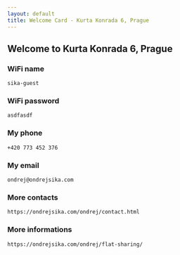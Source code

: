 ```yaml
---
layout: default
title: Welcome Card - Kurta Konrada 6, Prague
---
```


## Welcome to Kurta Konrada 6, Prague

### WiFi name

    sika-guest

### WiFi password

    asdfasdf

### My phone

    +420 773 452 376

### My email

    ondrej@ondrejsika.com

### More contacts

    https://ondrejsika.com/ondrej/contact.html

### More informations

    https://ondrejsika.com/ondrej/flat-sharing/
